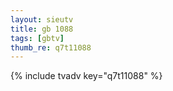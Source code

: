 ```yaml
--- 
layout: sieutv
title: gb 1088
tags: [gbtv]
thumb_re: q7t11088
---
```

{% include tvadv key="q7t11088" %} 
